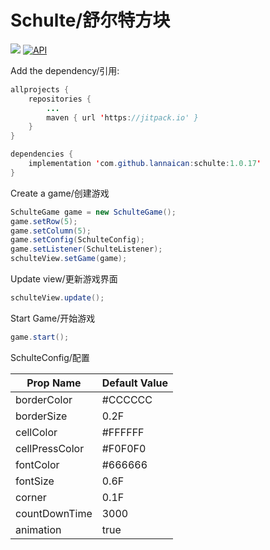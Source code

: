 # Schulte/舒尔特方块

[![](https://jitpack.io/v/lannaican/schulte.svg)](https://jitpack.io/#lannaican/schulte)
[![API](https://img.shields.io/badge/API-16%2B-brightgreen.svg?style=flat)](https://android-arsenal.com/api?level=16)

Add the dependency/引用:

```java
allprojects {
    repositories {
        ...
        maven { url 'https://jitpack.io' }
    }
}

dependencies {
    implementation 'com.github.lannaican:schulte:1.0.17'
}
```

Create a game/创建游戏
```java
SchulteGame game = new SchulteGame();
game.setRow(5);
game.setColumn(5);
game.setConfig(SchulteConfig);
game.setListener(SchulteListener);
schulteView.setGame(game);
```

Update view/更新游戏界面
```java
schulteView.update();
```

Start Game/开始游戏
```java
game.start();
```

SchulteConfig/配置

| Prop Name | Default Value |
| ----  | ---- |
| borderColor | #CCCCCC |
| borderSize | 0.2F |
| cellColor | #FFFFFF |
| cellPressColor | #F0F0F0 |
| fontColor | #666666 |
| fontSize | 0.6F |
| corner | 0.1F |
| countDownTime | 3000 |
| animation | true |
